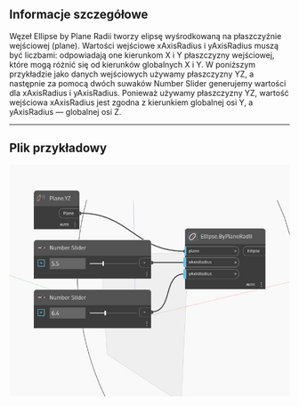 ## Informacje szczegółowe
Węzeł Ellipse by Plane Radii tworzy elipsę wyśrodkowaną na płaszczyźnie wejściowej (plane). Wartości wejściowe xAxisRadius i yAxisRadius muszą być liczbami: odpowiadają one kierunkom X i Y płaszczyzny wejściowej, które mogą różnić się od kierunków globalnych X i Y. W poniższym przykładzie jako danych wejściowych używamy płaszczyzny YZ, a następnie za pomocą dwóch suwaków Number Slider generujemy wartości dla xAxisRadius i yAxisRadius. Ponieważ używamy płaszczyzny YZ, wartość wejściowa xAxisRadius jest zgodna z kierunkiem globalnej osi Y, a yAxisRadius — globalnej osi Z.
___
## Plik przykładowy

![ByPlaneRadii](./Autodesk.DesignScript.Geometry.Ellipse.ByPlaneRadii_img.jpg)

